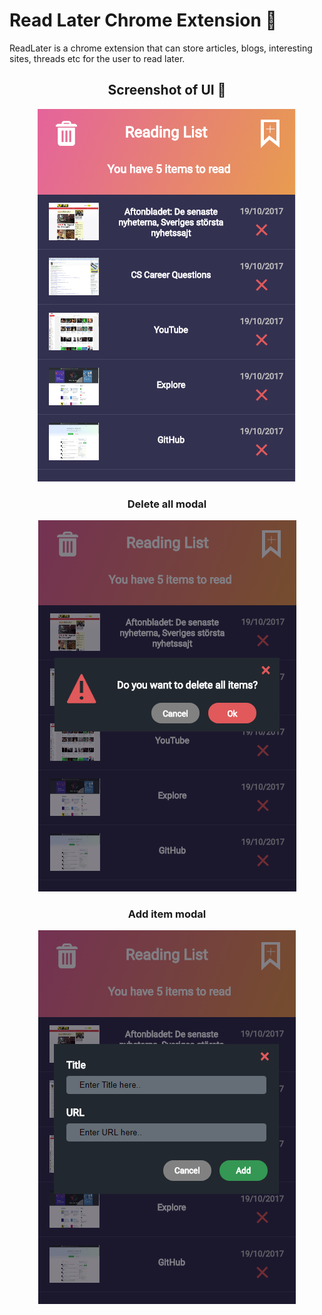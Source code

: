 # Read Later Chrome Extension :orange_book:
ReadLater is a chrome extension that can store articles, blogs, interesting sites, threads etc for the user to read later. 

<h2 align="center">Screenshot of UI 🍎</h2>
<p align="center">
  <img src="https://github.com/Dayan-Zhanchi/read-later/blob/master/assets/Main%20screen.png" alt="Read later UI"/>
</p>

<h3 align="center">Delete all modal</h2>
<p align="center">
  <img src="https://github.com/Dayan-Zhanchi/read-later/blob/master/assets/Delete%20all%20modal.png" alt="Delete all modal"/>
</p>

<h3 align="center">Add item modal</h2>
<p align="center">
  <img src="https://github.com/Dayan-Zhanchi/read-later/blob/master/assets/Add%20item%20modal.png" alt="Add item modal"/>
</p>
